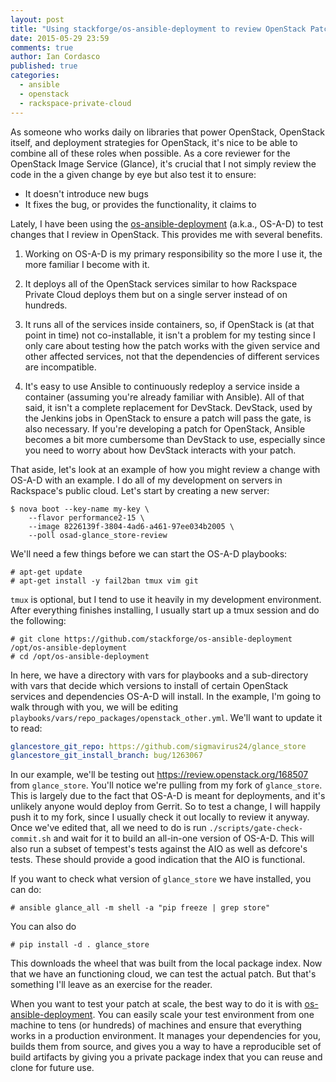 ```yaml
---
layout: post
title: "Using stackforge/os-ansible-deployment to review OpenStack Patches"
date: 2015-05-29 23:59
comments: true
author: Ian Cordasco
published: true
categories:
  - ansible
  - openstack
  - rackspace-private-cloud
---
```


As someone who works daily on libraries that power OpenStack, OpenStack
itself, and deployment strategies for OpenStack, it's nice to be able to
combine all of these roles when possible. As a core reviewer for the OpenStack
Image Service (Glance), it's crucial that I not simply review the code in the
a given change by eye but also test it to ensure:

- It doesn't introduce new bugs
- It fixes the bug, or provides the functionality, it claims to

Lately, I have been using the [os-ansible-deployment][] (a.k.a., OS-A-D) to
test changes that I review in OpenStack. This provides me with several
benefits.

1. Working on OS-A-D is my primary responsibility so the more I use it, the
   more familiar I become with it.

1. It deploys all of the OpenStack services similar to how Rackspace Private
   Cloud deploys them but on a single server instead of on hundreds.

1. It runs all of the services inside containers, so, if OpenStack is (at that
   point in time) not co-installable, it isn't a problem for my testing since
   I only care about testing how the patch works with the given service and
   other affected services, not that the dependencies of different services are
   incompatible.

1. It's easy to use Ansible to continuously redeploy a service inside a
   container (assuming you're already familiar with Ansible). All of that
   said, it isn't a complete replacement for DevStack. DevStack, used by the
   Jenkins jobs in OpenStack to ensure a patch will pass the gate, is also
   necessary. If you're developing a patch for OpenStack, Ansible becomes a
   bit more cumbersome than DevStack to use, especially since you need to
   worry about how DevStack interacts with your patch.

That aside, let's look at an example of how you might review a change with
OS-A-D with an example. I do all of my development on servers in Rackspace's
public cloud. Let's start by creating a new server:

```
$ nova boot --key-name my-key \
    --flavor performance2-15 \
    --image 8226139f-3804-4ad6-a461-97ee034b2005 \
    --poll osad-glance_store-review
```

We'll need a few things before we can start the OS-A-D playbooks:

```
# apt-get update
# apt-get install -y fail2ban tmux vim git
```

`tmux` is optional, but I tend to use it heavily in my development
environment. After everything finishes installing, I usually start up a tmux
session and do the following:

```
# git clone https://github.com/stackforge/os-ansible-deployment
/opt/os-ansible-deployment
# cd /opt/os-ansible-deployment
```

In here, we have a directory with vars for playbooks and a sub-directory with
vars that decide which versions to install of certain OpenStack services and
dependencies OS-A-D will install. In the example, I'm going to walk through
with you, we will be editing
`playbooks/vars/repo_packages/openstack_other.yml`. We'll want to update it to
read:

```yaml
glancestore_git_repo: https://github.com/sigmavirus24/glance_store
glancestore_git_install_branch: bug/1263067
```

In our example, we'll be testing out https://review.openstack.org/168507 from
`glance_store`. You'll notice we're pulling from my fork of `glance_store`.
This is largely due to the fact that OS-A-D is meant for deployments, and it's
unlikely anyone would deploy from Gerrit. So to test a change, I will happily
push it to my fork, since I usually check it out locally to review it anyway.
Once we've edited that, all we need to do is run
`./scripts/gate-check-commit.sh` and wait for it to build an all-in-one
version of OS-A-D. This will also run a subset of tempest's tests against the
AIO as well as defcore's tests. These should provide a good indication that
the AIO is functional.

If you want to check what version of `glance_store` we have installed, you can
do:

```
# ansible glance_all -m shell -a "pip freeze | grep store"
```

You can also do

```
# pip install -d . glance_store
```

This downloads the wheel that was built from the local package index. Now that
we have an functioning cloud, we can test the actual patch. But that's
something I'll leave as an exercise for the reader.

When you want to test your patch at scale, the best way to do it is with
[os-ansible-deployment][]. You can easily scale your test environment from one
machine to tens (or hundreds) of machines and ensure that everything works in
a production environment. It manages your dependencies for you, builds them
from source, and gives you a way to have a reproducible set of build artifacts
by giving you a private package index that you can reuse and clone for future
use.

[os-ansible-deployment]: https://github.com/stackforge/os-ansible-deployment
